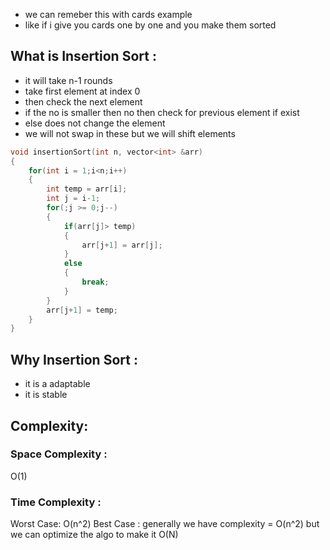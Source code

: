 - we can remeber this with cards example
- like if i give you cards one by one and you make them sorted
## What is Insertion Sort :
- it will take n-1 rounds
- take first element at index 0
- then check the next element 
- if the no is smaller then no then check for previous element if exist
- else does not change the element
- we will not swap in these but we will shift elements
```cpp
void insertionSort(int n, vector<int> &arr)
{
	for(int i = 1;i<n;i++)
	{
		int temp = arr[i];
		int j = i-1;
		for(;j >= 0;j--)
		{
			if(arr[j]> temp)
			{
				arr[j+1] = arr[j];
			}
			else
			{
				break;
			}
		}
		arr[j+1] = temp;
	}
}
```

## Why Insertion Sort :
- it is a adaptable 
- it is stable
## Complexity:
### Space Complexity : 
O(1)
### Time Complexity : 
Worst Case: O(n^2)
Best Case : generally we have complexity = O(n^2) but we can optimize the algo to make it O(N)